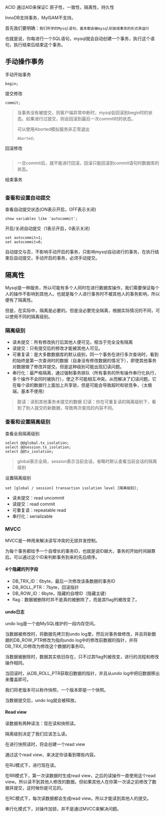 ACID 通过AID来保证C
原子性，一致性，隔离性，持久性

InnoDB支持事务，MyISAM不支持。

首先我们要明确：`我们所学的Mysql语句，基本都会被mysql封装成事务的形式来运行`

也就是说，你每进行一个SQL语句，mysql就会自动创建一个事务，执行这个语句，执行结束后结束这个事务。

## 手动操作事务

手动开始事务
```mysql
begin;
```

提交修改
```mysql
commit;
```
> 当事务没有被提交，则客户端异常中断时，mysql会回滚到begin时的状态。如果进行过提交，则会回滚到最后一次commit时的状态。
> 
> 可以使用Aborted模拟服务非正常退出
> ```mysql
> Aborted;
> ```

回滚修改
```mysql

```
> 一旦commit后，就不能进行回滚，回滚只能回滚到commit语句时数据库的状态。

结束事务
```mysql

```
### 查看和设置自动提交

查看自动提交状态(ON表示开启，OFF表示关闭)
```mysql
show variables like 'autocommit';
```

开启/关闭自动提交（1表示开启，0表示关闭）
```mysql
set autocommit=1;
set autocommit=0;
```

自动提交与否，不影响手动开启的事务，只影响mysql自动进行的事务，在执行结束后自动提交，手动开启的事务，必须手动提交。

## 隔离性

Mysql是一种服务，所以可能有多个人同时在进行数据库操作，我们需要保证每个人的操作不影响到其他人。也就是每个人进行事务时不被其他人的事务影响，所以便有了隔离性。

但是，在实际中，隔离是必要的。但是没必要完全隔离，根据实际情况的不同，可以使用不同的隔离级别。
### 隔离级别

- 读未提交：所有修改执行后其他人便可见，相当于完全没有隔离
- 读提交：只有提交后的修改才能被其他人可见。
- 可重复读：是大多数数据库的默认级别，同一个事务在进行多次查询时，看到的始终是第一次查询时的数据（自身没有修改数据的情况下），即使其他事务对数据做了修改并提交。但是这种级别可能出现幻读问题。
- 串行化：最严格隔离，通过强制事务排队（所有事务的所有操作串行化执行，多个操作不会同时被执行），使之不可能相互冲突。从而解决了幻读问题。它在每个读的数据行上面加上共享锁，但是可能会导致超时和锁竞争，（太极端，基本不使用）

> 脏读：读到其他事务未提交的数据
> 幻读：你在可重复读的隔离级别下，看到了别人提交的新数据，导致两次查找的内容不同。
### 查看和设置隔离级别

查看全局隔离级别
```mysql
select @@global.tx_isolation;
select @@session.tx_isolation;
select @@tx_isolation;
```
>global表示全局，session表示当前会话，省略时默认查看当前会话的隔离级别

设置隔离级别

```mysql
set [global / session] transaction isolation level [隔离级别];
```

- 读未提交：read uncommit
- 读提交：read commit
- 可重复读：repeatable read
- 串行化：serializable
  
### MVCC
MVCC是一种用来解决读写冲突的无锁并发控制。

为每个事务都给予一个自增长的事务ID，也就是说ID越大，事务的开始时间越靠后。可以通过这个ID来判断事务到来的先后顺序。

#### 4个隐藏的列字段

- DB_TRX_ID：6byte，最后一次修改该条数据的事务ID
- DB_ROLL_PTR：7byte，回滚指针
- DB_ROW_ID：6byte，隐藏的自增ID（隐藏主键）
- flag：数据被删除时并不是真的被删除了，而是其flag列被改变了。
#### undo日志

undo log是一个由MySQL维护的一段内存空间。

当数据被修改时，将数据先拷贝到undo log里，然后对事务做修改，并且将新数据的DB_ROW_PTR修改为指向undo log中的修改前数据的指针，并将DB_TRX_ID修改为修改这个数据的事务ID。

当数据被删除时，数据其实依旧存在，只不过其flag列被改变，进行的流程和修改操作相同。

当回滚时，从DB_ROLL_PTR获取旧数据的指针，并且从undo log中把旧数据移出来覆盖即可。

我们将老版本可以称作快照，一个版本即是一个快照。

当数据提交后，undo log就会被释放。

#### Read view

读数据有两种读法：现在读和快照读。

隔离级别决定了我们应该怎么读。

在进行快照读时，将会创建一个read view

通过这个read view，来决定你该看到哪些内容。

在RU模式下，进行现在读。

在RR模式下，第一次读数据时生成read view，之后的读操作一直使用这个read view。所以读不到其他人修改的数据。但如果其他人在你第一次读之前修改了数据并提交，这时候你是可见的。

在RC模式下，每次读数据都会生成read view。所以才能读到其他人的提交。

串行化模式下，对操作加锁，并不是通过MVCC来解决问题。
